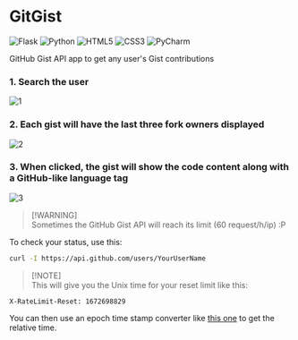 # GitGist

![Flask](https://img.shields.io/badge/flask-%23000.svg?style=for-the-badge&logo=flask&logoColor=white) ![Python](https://img.shields.io/badge/python-3670A0?style=for-the-badge&logo=python&logoColor=ffdd54) ![HTML5](https://img.shields.io/badge/html5-%23E34F26.svg?style=for-the-badge&logo=html5&logoColor=white) ![CSS3](https://img.shields.io/badge/css3-%231572B6.svg?style=for-the-badge&logo=css3&logoColor=white) ![PyCharm](https://img.shields.io/badge/pycharm-143?style=for-the-badge&logo=pycharm&logoColor=black&color=black&labelColor=green)

GitHub Gist API app to get any user's Gist contributions 

###  1. Search the user
![1](https://user-images.githubusercontent.com/81184255/210281653-d4b1119b-14a4-4954-9d70-da858cab09a9.jpg)

### 2. Each gist will have the last three fork owners displayed
![2](https://user-images.githubusercontent.com/81184255/210282348-7b535d4e-8abe-4639-b68e-9e170333f8f3.jpg)

### 3. When clicked, the gist will show the code content along with a GitHub-like language tag
![3](https://user-images.githubusercontent.com/81184255/210282386-ad0c5b12-88d2-40d5-8474-077635b11a9d.jpg)

> [!WARNING]\
> Sometimes the GitHub Gist API will reach its limit (60 request/h/ip) :P

To check your status, use this:

```bash
curl -I https://api.github.com/users/YourUserName
```

> [!NOTE]\
> This will give you the Unix time for your reset limit like this:

```
X-RateLimit-Reset: 1672698829
```

You can then use an epoch time stamp converter like [this one](https://www.unixtimestamp.com/) to get the relative time.


